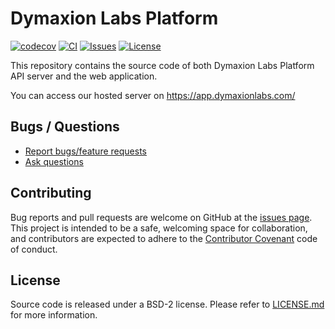 # Dymaxion Labs Platform

[![codecov](https://codecov.io/gh/dymaxionlabs/platform/branch/main/graph/badge.svg?token=7SIMOR5WIK)](https://codecov.io/gh/dymaxionlabs/platform)
[![CI](https://github.com/dymaxionlabs/platform/actions/workflows/main.yml/badge.svg)](https://github.com/dymaxionlabs/platform/actions/workflows/main.yml)
[![Issues](https://img.shields.io/github/issues-closed/dymaxionlabs/platform)](https://github.com/dymaxionlabs/platform/issues)
[![License](https://img.shields.io/github/license/dymaxionlabs/platform)](LICENSE.txt)

This repository contains the source code of both Dymaxion Labs Platform API
server and the web application.

You can access our hosted server on https://app.dymaxionlabs.com/

## Bugs / Questions

* [Report bugs/feature requests](https://github.com/dymaxionlabs/platform/issues)
* [Ask questions](https://github.com/dymaxionlabs/platform/discussions)

## Contributing

Bug reports and pull requests are welcome on GitHub at the [issues
page](https://github.com/dymaxionlabs/platform). This project is intended to be
a safe, welcoming space for collaboration, and contributors are expected to
adhere to the [Contributor Covenant](http://contributor-covenant.org) code of
conduct.

## License

Source code is released under a BSD-2 license.  Please refer to
[LICENSE.md](LICENSE.md) for more information.
